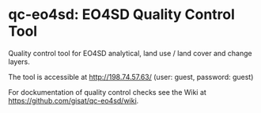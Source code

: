 # qc-eo4sd: EO4SD Quality Control Tool
Quality control tool for EO4SD analytical, land use / land cover and change layers.

The tool is accessible at http://198.74.57.63/ (user: guest, password: guest)

For dockumentation of quality control checks see the Wiki at https://github.com/gisat/qc-eo4sd/wiki.
